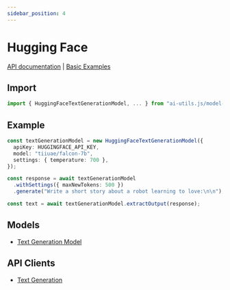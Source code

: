 ```yaml
---
sidebar_position: 4
---
```


# Hugging Face

[API documentation](/api/modules/model-provider_huggingface)
|
[Basic Examples](https://github.com/lgrammel/ai-utils.js/tree/main/examples/basic/src/model-provider/huggingface)

## Import

```ts
import { HuggingFaceTextGenerationModel, ... } from "ai-utils.js/model-provider/huggingface";
```

## Example

```ts
const textGenerationModel = new HuggingFaceTextGenerationModel({
  apiKey: HUGGINGFACE_API_KEY,
  model: "tiiuae/falcon-7b",
  settings: { temperature: 700 },
});

const response = await textGenerationModel
  .withSettings({ maxNewTokens: 500 })
  .generate("Write a short story about a robot learning to love:\n\n");

const text = await textGenerationModel.extractOutput(response);
```

## Models

- [Text Generation Model](/api/classes/model-provider_huggingface.HuggingFaceTextGenerationModel)

## API Clients

- [Text Generation](/api/modules/model-provider_huggingface#generatehuggingfacetextcompletion)
